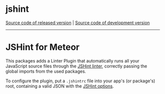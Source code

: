# jshint
[Source code of released version](https://github.com/meteor/meteor/tree/master/packages/jshint) | [Source code of development version](https://github.com/meteor/meteor/tree/devel/packages/jshint)
***

JSHint for Meteor
===

This packages adds a Linter Plugin that automatically runs all your JavaScript
source files through the [JSHint linter](http://jshint.com/about/), correctly
passing the global imports from the used packages.

To configure the plugin, put a `.jshintrc` file into your app's (or package's)
root, containing a valid JSON with the [JSHint
options](http://jshint.com/docs/options/).

